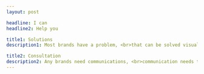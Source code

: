```yaml
---
layout: post

headline: I can 
headline2: Help you

title1: Solutions
description1: Most brands have a problem, <br>that can be solved visually.

title2: Consultation
description2: Any brands need communications, <br>communication needs the appropriate depiction.
---
```

